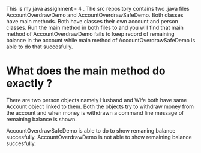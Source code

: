 This is my java assignment - 4 .
The src repository contains two .java files AccountOverdrawDemo and AccountOverdrawSafeDemo.
Both classes have main methods.
Both have classes their own account and person classes.
Run the main method in both files to and you will find that main method of AccountOverdrawDemo fails to
keep record of remaining balance in the account while main method of AccountOverdrawSafeDemo is able to do that succesfully.

# What does the main method do exactly ? 
There are two person objects namely Husband and Wife both have same Account object linked to them.
Both the objects try to withdraw money from the account and when money is withdrawn a command line 
message of remaining balance is shown.

AccountOverdrawSafeDemo is able to do to show remaning balance succesfully.
AccountOverdrawDemo is not able to show remaining balance succesfully. 
